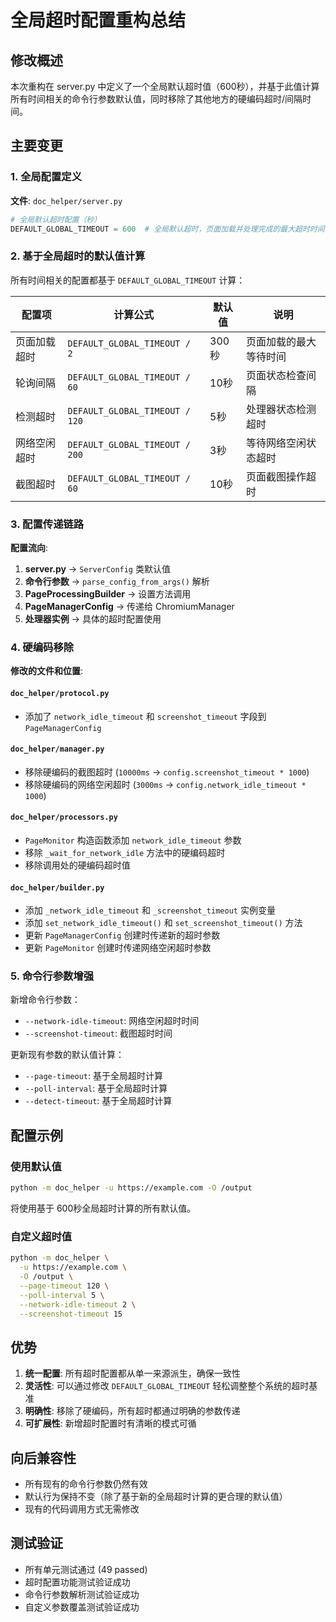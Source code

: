 # 全局超时配置重构总结

## 修改概述

本次重构在 server.py 中定义了一个全局默认超时值（600秒），并基于此值计算所有时间相关的命令行参数默认值，同时移除了其他地方的硬编码超时/间隔时间。

## 主要变更

### 1. 全局配置定义

**文件**: `doc_helper/server.py`

```python
# 全局默认超时配置（秒）
DEFAULT_GLOBAL_TIMEOUT = 600  # 全局默认超时，页面加载并处理完成的最大超时时间
```

### 2. 基于全局超时的默认值计算

所有时间相关的配置都基于 `DEFAULT_GLOBAL_TIMEOUT` 计算：

| 配置项 | 计算公式 | 默认值 | 说明 |
|--------|----------|---------|------|
| 页面加载超时 | `DEFAULT_GLOBAL_TIMEOUT / 2` | 300秒 | 页面加载的最大等待时间 |
| 轮询间隔 | `DEFAULT_GLOBAL_TIMEOUT / 60` | 10秒 | 页面状态检查间隔 |
| 检测超时 | `DEFAULT_GLOBAL_TIMEOUT / 120` | 5秒 | 处理器状态检测超时 |
| 网络空闲超时 | `DEFAULT_GLOBAL_TIMEOUT / 200` | 3秒 | 等待网络空闲状态超时 |
| 截图超时 | `DEFAULT_GLOBAL_TIMEOUT / 60` | 10秒 | 页面截图操作超时 |

### 3. 配置传递链路

**配置流向**:
1. **server.py** → `ServerConfig` 类默认值
2. **命令行参数** → `parse_config_from_args()` 解析
3. **PageProcessingBuilder** → 设置方法调用
4. **PageManagerConfig** → 传递给 ChromiumManager
5. **处理器实例** → 具体的超时配置使用

### 4. 硬编码移除

**修改的文件和位置**:

#### `doc_helper/protocol.py`
- 添加了 `network_idle_timeout` 和 `screenshot_timeout` 字段到 `PageManagerConfig`

#### `doc_helper/manager.py` 
- 移除硬编码的截图超时 (`10000ms` → `config.screenshot_timeout * 1000`)
- 移除硬编码的网络空闲超时 (`3000ms` → `config.network_idle_timeout * 1000`)

#### `doc_helper/processors.py`
- `PageMonitor` 构造函数添加 `network_idle_timeout` 参数
- 移除 `_wait_for_network_idle` 方法中的硬编码超时
- 移除调用处的硬编码超时值

#### `doc_helper/builder.py`
- 添加 `_network_idle_timeout` 和 `_screenshot_timeout` 实例变量
- 添加 `set_network_idle_timeout()` 和 `set_screenshot_timeout()` 方法
- 更新 `PageManagerConfig` 创建时传递新的超时参数
- 更新 `PageMonitor` 创建时传递网络空闲超时参数

### 5. 命令行参数增强

新增命令行参数：
- `--network-idle-timeout`: 网络空闲超时时间
- `--screenshot-timeout`: 截图超时时间

更新现有参数的默认值计算：
- `--page-timeout`: 基于全局超时计算
- `--poll-interval`: 基于全局超时计算  
- `--detect-timeout`: 基于全局超时计算

## 配置示例

### 使用默认值
```bash
python -m doc_helper -u https://example.com -O /output
```
将使用基于 600秒全局超时计算的所有默认值。

### 自定义超时值
```bash
python -m doc_helper \
  -u https://example.com \
  -O /output \
  --page-timeout 120 \
  --poll-interval 5 \
  --network-idle-timeout 2 \
  --screenshot-timeout 15
```

## 优势

1. **统一配置**: 所有超时配置都从单一来源派生，确保一致性
2. **灵活性**: 可以通过修改 `DEFAULT_GLOBAL_TIMEOUT` 轻松调整整个系统的超时基准
3. **明确性**: 移除了硬编码，所有超时都通过明确的参数传递
4. **可扩展性**: 新增超时配置时有清晰的模式可循

## 向后兼容性

- 所有现有的命令行参数仍然有效
- 默认行为保持不变（除了基于新的全局超时计算的更合理的默认值）
- 现有的代码调用方式无需修改

## 测试验证

- 所有单元测试通过 (49 passed)
- 超时配置功能测试验证成功
- 命令行参数解析测试验证成功
- 自定义参数覆盖测试验证成功